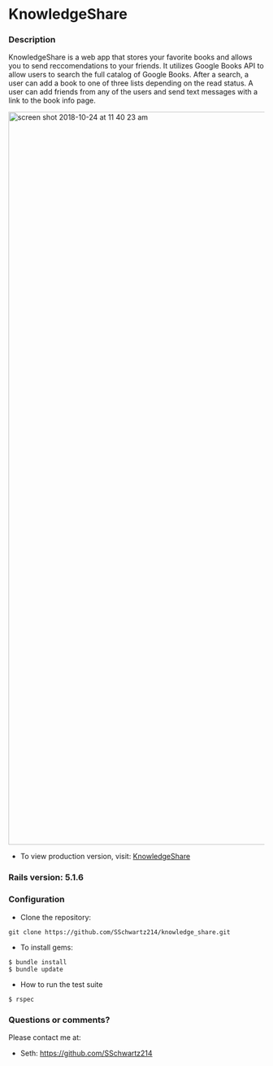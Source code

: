 # KnowledgeShare

### Description

KnowledgeShare is a web app that stores your favorite books and allows you to send reccomendations to your friends.  It utilizes Google Books API to allow users to search the full catalog of Google Books.  After a search, a user can add a book to one of three lists depending on the read status.  A user can add friends from any of the users and send text messages with a link to the book info page.

<img width="1440" alt="screen shot 2018-10-24 at 11 40 23 am" src="https://user-images.githubusercontent.com/30695131/47450136-adb6ee00-d781-11e8-872d-a7bc3cb6141a.png">

* To view production version, visit:
[KnowledgeShare](https://knowledge-share-app.herokuapp.com/)

### Rails version: 5.1.6

### Configuration

* Clone the repository:
```
git clone https://github.com/SSchwartz214/knowledge_share.git
```

* To install gems:
```
$ bundle install
$ bundle update
```

* How to run the test suite
```
$ rspec
```

### Questions or comments?

Please contact me at:

* Seth: https://github.com/SSchwartz214

